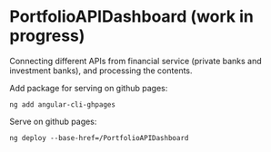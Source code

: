# PortfolioAPIDashboard (work in progress)
Connecting different APIs from financial service (private banks and investment banks), and processing the contents.


Add package for serving on github pages:
```
ng add angular-cli-ghpages
```

Serve on github pages:
```
ng deploy --base-href=/PortfolioAPIDashboard
```